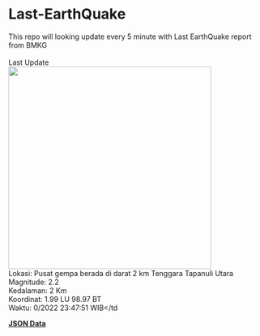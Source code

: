 # Last-EarthQuake
This repo will looking update every 5 minute with Last EarthQuake report from BMKG
<br>
<br>
Last Update
<br>
<img src="https://ews.bmkg.go.id/TEWS/data/20221002234751.mmi.jpg" width="400"/>
<br>
Lokasi: Pusat gempa berada di darat 2 km Tenggara Tapanuli Utara <br>
Magnitude: 2.2 <br>
Kedalaman: 2 Km <br>
Koordinat: 1.99 LU 98.97 BT <br>
Waktu: 0/2022 23:47:51 WIB</td <br>

<a href="./data/data.json">**JSON Data**</a>
